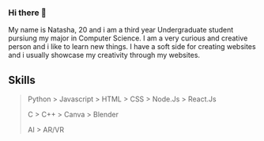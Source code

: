 ### Hi there 👋

My name is Natasha, 20 and i am a third year Undergraduate student pursiung my major in Computer Science.
I am a very curious and creative person and i like to learn new things. 
I have a soft side for creating websites and i usually showcase my creativity through my websites.

## Skills

> Python > Javascript > HTML > CSS > Node.Js > React.Js
>
> C > C++ > Canva > Blender 
>
> AI > AR/VR
